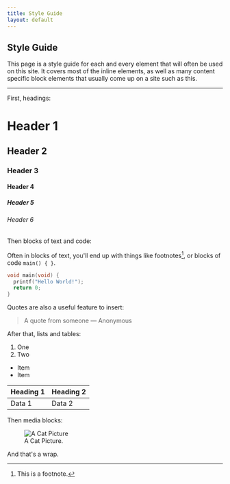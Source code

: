 ```yaml
---
title: Style Guide
layout: default
---
```


## Style Guide

This page is a style guide for each and every element that will often be used
on this site. It covers most of the inline elements, as well as many content
specific block elements that usually come up on a site such as this.

---

First, headings:

# Header 1

## Header 2

### Header 3

#### Header 4

##### Header 5

###### Header 6

Then blocks of text and code:

Often in blocks of text, you'll end up with things like footnotes[^1], or
blocks of code `main() { }`.

[^1]: This is a footnote.

```c
void main(void) {
  printf("Hello World!");
  return 0;
}
```

Quotes are also a useful feature to insert:

> A quote from someone &mdash; Anonymous

After that, lists and tables:

1. One
2. Two

* Item
* Item

| Heading 1 | Heading 2 |
|-----------|-----------|
| Data 1    | Data 2    |

Then media blocks:

<figure>
  <img src="http://placekitten.com.s3.amazonaws.com/homepage-samples/408/287.jpg" alt="A Cat Picture">
  <figcaption>A Cat Picture.</figcaption>
</figure>

And that's a wrap.
